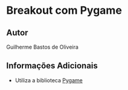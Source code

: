 # Breakout com Pygame

## Autor
Guilherme Bastos de Oliveira

## Informações Adicionais
- Utiliza a biblioteca [Pygame](https://www.pygame.org/)
